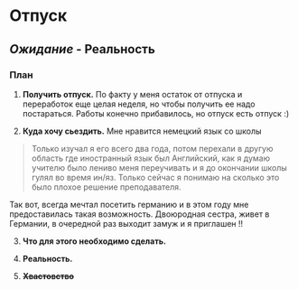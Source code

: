 # Отпуск

## *Ожидание* - **Реальность**

### **План**

1. **Получить отпуск.**
 По факту у меня  остаток от отпуска и переработок еще целая неделя, но чтобы получить ее надо постараться. Работы конечно прибавилось, но отпуск есть отпуск :)

2.  **Куда хочу сьездить.**
Мне нравится немецкий язык со школы 
>Только изучал я его всего два года, потом перехали в другую область где иностранный язык был Английский, как я думаю учителю было лениво меня переучивать и я до окончании школы гулял во время ин/яз. Только сейчас я понимаю на сколько это было плохое решение преподавателя.
>
Так вот, всегда мечтал посетить германию и в этом году мне предоставилась такая возможность.
Двоюродная сестра, живет в Германии, в очередной раз выходит замуж и я приглашен !! 


3. **Что для этого необходимо сделать.**




4.  **Реальность.** 


5. **~~Хвастовство~~**
